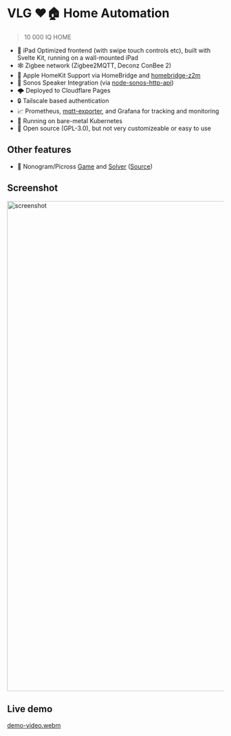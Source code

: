# VLG ❤️🏠 Home Automation

> 10 000 IQ HOME

* 📱 iPad Optimized frontend (with swipe touch controls etc), built with Svelte Kit, running on a wall-mounted iPad
* 🕸 Zigbee network (Zigbee2MQTT, Deconz ConBee 2)
* 🍏 Apple HomeKit Support via HomeBridge and [homebridge-z2m](https://github.com/itavero/homebridge-z2m)
* 🎻 Sonos Speaker Integration (via [node-sonos-http-api](https://github.com/jishi/node-sonos-http-api))
* 🌩 Deployed to Cloudflare Pages
* 🔒 Tailscale based authentication
* 📈 Prometheus, [mqtt-exporter](https://github.com/kpetremann/mqtt-exporter), and Grafana for tracking and monitoring
* 🛞 Running on bare-metal Kubernetes
* 🦉 Open source (GPL-3.0), but not very customizeable or easy to use

## Other features

* 👾 Nonogram/Picross [Game](https://vlg.life/jbk) and [Solver](https://vlg.life/jbk/solver/mr-cool) ([Source](https://github.com/volundsgatan/VLG/tree/main/www/src/lib/jbk))

## Screenshot

<img width="1140" alt="screenshot" src="https://user-images.githubusercontent.com/47952/195140895-a49f6a92-a993-4b04-88fe-0f50e8c21b43.png">

## Live demo

[demo-video.webm](https://user-images.githubusercontent.com/47952/195142788-30271b88-b7b9-48e2-b8c6-acb23c787372.webm)
